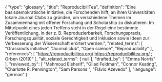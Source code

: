 {
    "type": "glossary",
    "title": "ReproducibiliTea",
    "definition": "Eine basisdemokratische Initiative, die Forschenden hilft, an ihren Universitäten lokale Journal Clubs zu gründen, um verschiedene Themen im Zusammenhang mit offener Forschung und Scholarship zu diskutieren. Im Mittelpunkt eines jeden Treffens steht in der Regel eine bestimmte Veröffentlichung, in der z. B. Reproduzierbarkeit, Forschungspraxis, Forschungsqualität, soziale Gerechtigkeit und Inklusion sowie Ideen zur Verbesserung der Wissenschaft erörtert werden.",
    "related_terms": [
        "Grassroots initiative",
        "Journal club",
        "Open science",
        "Reproducibility"
    ],
    "references": [
        "https://reproducibilitea.org/ https://reproducibilitea.org/ ; Orben (2019)"
    ],
    "alt_related_terms": [
        null
    ],
    "drafted_by": [
        "Emma Norris"
    ],
    "reviewed_by": [
        "Mahmoud Elsherif",
        "Gilad Feldman",
        "Connor Keating",
        "Charlotte R. Pennington",
        "Sam Parsons ",
        "Flávio Azevedo"
    ],
    "language": "german"
}